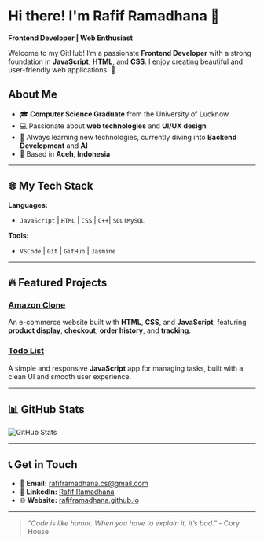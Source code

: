 # Hi there! I'm Rafif Ramadhana 👋

**Frontend Developer | Web Enthusiast**

Welcome to my GitHub! I’m a passionate **Frontend Developer** with a strong foundation in **JavaScript**, **HTML**, and **CSS**. I enjoy creating beautiful and user-friendly web applications. 🚀

## About Me
- 🎓 **Computer Science Graduate** from the University of Lucknow
- 💻 Passionate about **web technologies** and **UI/UX design**
- 🌱 Always learning new technologies, currently diving into **Backend Development** and **AI**
- 📍 Based in **Aceh, Indonesia**

---

## 🌐 My Tech Stack

**Languages:**
- `JavaScript` | `HTML` | `CSS` | `C++`| `SQL(MySQL`

**Tools:**
- `VSCode` | `Git` | `GitHub` | `Jasmine`

---

## 🔥 Featured Projects

### [Amazon Clone](https://github.com/rafiframadhana/amazon-clone)
An e-commerce website built with **HTML**, **CSS**, and **JavaScript**, featuring **product display**, **checkout**, **order history**, and **tracking**.

### [Todo List](https://github.com/rafiframadhana/todo-list)
A simple and responsive **JavaScript** app for managing tasks, built with a clean UI and smooth user experience.

---

## 📊 GitHub Stats

![GitHub Stats](https://github-readme-stats.vercel.app/api?username=rafiframadhana&show_icons=true&count_private=true&hide_title=true)

---

## 📞 Get in Touch

- 📧 **Email:** [rafiframadhana.cs@gmail.com](mailto:rafiframadhana.cs@gmail.com)
- 🔗 **LinkedIn:** [Rafif Ramadhana](https://www.linkedin.com/in/rafiframadhana)
- 🌐 **Website:** [rafiframadhana.github.io](https://rafiframadhana.github.io)

---

> *"Code is like humor. When you have to explain it, it’s bad."* - Cory House
